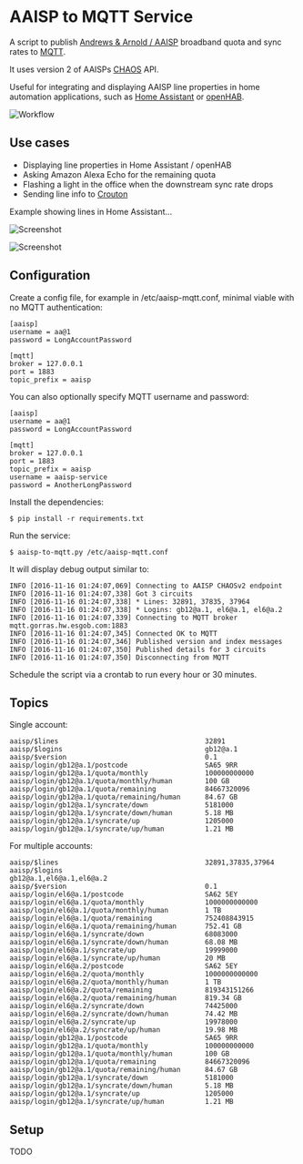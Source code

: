 # AAISP to MQTT Service #

A script to publish [Andrews & Arnold / AAISP](http://aa.net.uk) broadband quota and sync rates to [MQTT](http://mqtt.org/).

It uses version 2 of AAISPs [CHAOS](https://support.aa.net.uk/CHAOS) API.

Useful for integrating and displaying AAISP line properties in home automation applications, such as [Home Assistant](https://home-assistant.io/) or [openHAB](http://www.openhab.org/).

![Workflow](https://raw.github.com/natm/aaisp-to-mqtt/master/docs/workflow.png)

## Use cases ##

* Displaying line properties in Home Assistant / openHAB
* Asking Amazon Alexa Echo for the remaining quota
* Flashing a light in the office when the downstream sync rate drops
* Sending line info to [Crouton](https://github.com/edfungus/Crouton)

Example showing lines in Home Assistant...

![Screenshot](https://raw.github.com/natm/aaisp-to-mqtt/master/docs/home-assistant-panel.png)

![Screenshot](https://raw.github.com/natm/aaisp-to-mqtt/master/docs/home-assistant-quota-graph.png)

## Configuration ##

Create a config file, for example in /etc/aaisp-mqtt.conf, minimal viable with no MQTT authentication:

```
[aaisp]
username = aa@1
password = LongAccountPassword

[mqtt]
broker = 127.0.0.1
port = 1883
topic_prefix = aaisp
```

You can also optionally specify MQTT username and password:

```
[aaisp]
username = aa@1
password = LongAccountPassword

[mqtt]
broker = 127.0.0.1
port = 1883
topic_prefix = aaisp
username = aaisp-service
password = AnotherLongPassword
```

Install the dependencies:

```
$ pip install -r requirements.txt
```

Run the service:

```
$ aaisp-to-mqtt.py /etc/aaisp-mqtt.conf
```

It will display debug output similar to:

```
INFO [2016-11-16 01:24:07,069] Connecting to AAISP CHAOSv2 endpoint
INFO [2016-11-16 01:24:07,338] Got 3 circuits
INFO [2016-11-16 01:24:07,338] * Lines: 32891, 37835, 37964
INFO [2016-11-16 01:24:07,338] * Logins: gb12@a.1, el6@a.1, el6@a.2
INFO [2016-11-16 01:24:07,339] Connecting to MQTT broker mqtt.gorras.hw.esgob.com:1883
INFO [2016-11-16 01:24:07,345] Connected OK to MQTT
INFO [2016-11-16 01:24:07,346] Published version and index messages
INFO [2016-11-16 01:24:07,350] Published details for 3 circuits
INFO [2016-11-16 01:24:07,350] Disconnecting from MQTT
```

Schedule the script via a crontab to run every hour or 30 minutes.

## Topics ##

Single account:

```
aaisp/$lines                                    32891
aaisp/$logins                                   gb12@a.1
aaisp/$version                                  0.1
aaisp/login/gb12@a.1/postcode                   SA65 9RR
aaisp/login/gb12@a.1/quota/monthly              100000000000
aaisp/login/gb12@a.1/quota/monthly/human        100 GB
aaisp/login/gb12@a.1/quota/remaining            84667320096
aaisp/login/gb12@a.1/quota/remaining/human      84.67 GB
aaisp/login/gb12@a.1/syncrate/down              5181000
aaisp/login/gb12@a.1/syncrate/down/human        5.18 MB
aaisp/login/gb12@a.1/syncrate/up                1205000
aaisp/login/gb12@a.1/syncrate/up/human          1.21 MB
```

For multiple accounts:

```
aaisp/$lines                                    32891,37835,37964
aaisp/$logins                                   gb12@a.1,el6@a.1,el6@a.2
aaisp/$version                                  0.1
aaisp/login/el6@a.1/postcode                    SA62 5EY
aaisp/login/el6@a.1/quota/monthly               1000000000000
aaisp/login/el6@a.1/quota/monthly/human         1 TB
aaisp/login/el6@a.1/quota/remaining             752408843915
aaisp/login/el6@a.1/quota/remaining/human       752.41 GB
aaisp/login/el6@a.1/syncrate/down               68083000
aaisp/login/el6@a.1/syncrate/down/human         68.08 MB
aaisp/login/el6@a.1/syncrate/up                 19999000
aaisp/login/el6@a.1/syncrate/up/human           20 MB
aaisp/login/el6@a.2/postcode                    SA62 5EY
aaisp/login/el6@a.2/quota/monthly               1000000000000
aaisp/login/el6@a.2/quota/monthly/human         1 TB
aaisp/login/el6@a.2/quota/remaining             819343151266
aaisp/login/el6@a.2/quota/remaining/human       819.34 GB
aaisp/login/el6@a.2/syncrate/down               74425000
aaisp/login/el6@a.2/syncrate/down/human         74.42 MB
aaisp/login/el6@a.2/syncrate/up                 19978000
aaisp/login/el6@a.2/syncrate/up/human           19.98 MB
aaisp/login/gb12@a.1/postcode                   SA65 9RR
aaisp/login/gb12@a.1/quota/monthly              100000000000
aaisp/login/gb12@a.1/quota/monthly/human        100 GB
aaisp/login/gb12@a.1/quota/remaining            84667320096
aaisp/login/gb12@a.1/quota/remaining/human      84.67 GB
aaisp/login/gb12@a.1/syncrate/down              5181000
aaisp/login/gb12@a.1/syncrate/down/human        5.18 MB
aaisp/login/gb12@a.1/syncrate/up                1205000
aaisp/login/gb12@a.1/syncrate/up/human          1.21 MB
```

## Setup ##

TODO
